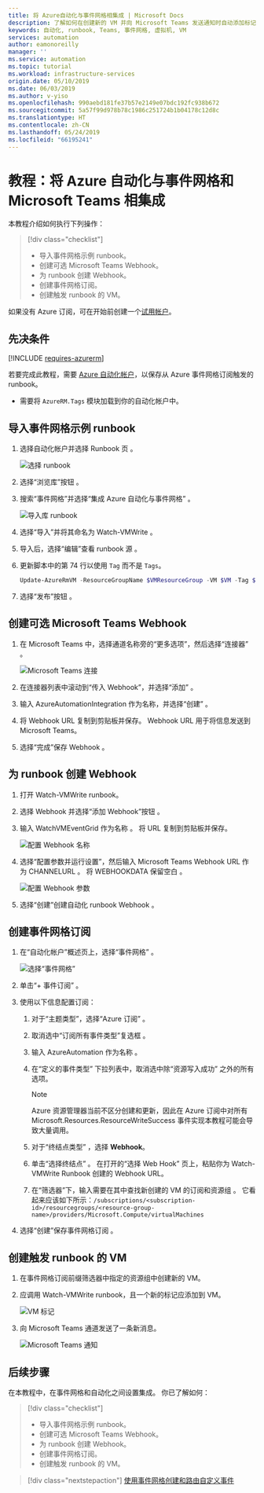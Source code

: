 ```yaml
---
title: 将 Azure自动化与事件网格相集成 | Microsoft Docs
description: 了解如何在创建新的 VM 并向 Microsoft Teams 发送通知时自动添加标记。
keywords: 自动化, runbook, Teams, 事件网格, 虚拟机, VM
services: automation
author: eamonoreilly
manager: ''
ms.service: automation
ms.topic: tutorial
ms.workload: infrastructure-services
origin.date: 05/10/2019
ms.date: 06/03/2019
ms.author: v-yiso
ms.openlocfilehash: 990aebd181fe37b57e2149e07bdc192fc938b672
ms.sourcegitcommit: 5a57f99d978b78c1986c251724b1b04178c12d8c
ms.translationtype: HT
ms.contentlocale: zh-CN
ms.lasthandoff: 05/24/2019
ms.locfileid: "66195241"
---
```

# <a name="tutorial-integrate-azure-automation-with-event-grid-and-microsoft-teams"></a>教程：将 Azure 自动化与事件网格和 Microsoft Teams 相集成

本教程介绍如何执行下列操作：

> [!div class="checklist"]
> * 导入事件网格示例 runbook。
> * 创建可选 Microsoft Teams Webhook。
> * 为 runbook 创建 Webhook。
> * 创建事件网格订阅。
> * 创建触发 runbook 的 VM。

如果没有 Azure 订阅，可在开始前创建一个[试用帐户](https://www.azure.cn/pricing/1rmb-trial)。

## <a name="prerequisites"></a>先决条件

[!INCLUDE [requires-azurerm](../../includes/requires-azurerm.md)]

若要完成此教程，需要 [Azure 自动化帐户](../automation/automation-offering-get-started.md)，以保存从 Azure 事件网格订阅触发的 runbook。

* 需要将 `AzureRM.Tags` 模块加载到你的自动化帐户中。

## <a name="import-an-event-grid-sample-runbook"></a>导入事件网格示例 runbook

1. 选择自动化帐户并选择 Runbook 页  。

   ![选择 runbook](./media/ensure-tags-exists-on-new-virtual-machines/select-runbooks.png)

2. 选择“浏览库”按钮  。

3. 搜索“事件网格”并选择“集成 Azure 自动化与事件网格”   。

    ![导入库 runbook](media/ensure-tags-exists-on-new-virtual-machines/gallery-event-grid.png)

4. 选择“导入”并将其命名为 Watch-VMWrite   。

5. 导入后，选择“编辑”查看 runbook 源  。 
6. 更新脚本中的第 74 行以使用 `Tag` 而不是 `Tags`。

    ```powershell
    Update-AzureRmVM -ResourceGroupName $VMResourceGroup -VM $VM -Tag $Tag | Write-Verbose
    ```
7. 选择“发布”按钮  。

## <a name="create-an-optional-microsoft-teams-webhook"></a>创建可选 Microsoft Teams Webhook

1. 在 Microsoft Teams 中，选择通道名称旁的“更多选项”，然后选择“连接器”   。

    ![Microsoft Teams 连接](media/ensure-tags-exists-on-new-virtual-machines/teams-webhook.png)

2. 在连接器列表中滚动到“传入 Webhook”，并选择“添加”   。

3. 输入 AzureAutomationIntegration 作为名称，并选择“创建”   。

4. 将 Webhook URL 复制到剪贴板并保存。 Webhook URL 用于将信息发送到 Microsoft Teams。

5. 选择“完成”保存 Webhook  。

## <a name="create-a-webhook-for-the-runbook"></a>为 runbook 创建 Webhook

1. 打开 Watch-VMWrite runbook。

2. 选择 Webhook 并选择“添加 Webhook”按钮   。

3. 输入 WatchVMEventGrid 作为名称  。 将 URL 复制到剪贴板并保存。

    ![配置 Webhook 名称](media/ensure-tags-exists-on-new-virtual-machines/copy-url.png)

4. 选择“配置参数并运行设置”，然后输入 Microsoft Teams Webhook URL 作为 CHANNELURL   。 将 WEBHOOKDATA 保留空白  。

    ![配置 Webhook 参数](media/ensure-tags-exists-on-new-virtual-machines/configure-webhook-parameters.png)

5. 选择“创建”创建自动化 runbook Webhook  。

## <a name="create-an-event-grid-subscription"></a>创建事件网格订阅

1. 在“自动化帐户”概述页上，选择“事件网格”   。

    ![选择“事件网格”](media/ensure-tags-exists-on-new-virtual-machines/select-event-grid.png)

2. 单击“+ 事件订阅”  。

3. 使用以下信息配置订阅：
    1. 对于“主题类型”，选择“Azure 订阅”   。
    2. 取消选中“订阅所有事件类型”复选框  。
    3. 输入 AzureAutomation 作为名称  。
    4. 在“定义的事件类型”  下拉列表中，取消选中除“资源写入成功”  之外的所有选项。

        > [!NOTE] 
        > Azure 资源管理器当前不区分创建和更新，因此在 Azure 订阅中对所有 Microsoft.Resources.ResourceWriteSuccess 事件实现本教程可能会导致大量调用。
    
    1. 对于“终结点类型”  ，选择 **Webhook**。
    2. 单击“选择终结点”  。 在打开的“选择 Web Hook”  页上，粘贴你为 Watch-VMWrite Runbook 创建的 Webhook URL。
    3. 在“筛选器”下，输入需要在其中查找新创建的 VM 的订阅和资源组  。 它看起来应该如下所示：`/subscriptions/<subscription-id>/resourcegroups/<resource-group-name>/providers/Microsoft.Compute/virtualMachines`

4. 选择“创建”保存事件网格订阅  。

## <a name="create-a-vm-that-triggers-the-runbook"></a>创建触发 runbook 的 VM

1. 在事件网格订阅前缀筛选器中指定的资源组中创建新的 VM。

2. 应调用 Watch-VMWrite runbook，且一个新的标记应添加到 VM。

    ![VM 标记](media/ensure-tags-exists-on-new-virtual-machines/vm-tag.png)

3. 向 Microsoft Teams 通道发送了一条新消息。

    ![Microsoft Teams 通知](media/ensure-tags-exists-on-new-virtual-machines/teams-vm-message.png)

## <a name="next-steps"></a>后续步骤

在本教程中，在事件网格和自动化之间设置集成。 你已了解如何：

> [!div class="checklist"]
> * 导入事件网格示例 runbook。
> * 创建可选 Microsoft Teams Webhook。
> * 为 runbook 创建 Webhook。
> * 创建事件网格订阅。
> * 创建触发 runbook 的 VM。

> [!div class="nextstepaction"]
> [使用事件网格创建和路由自定义事件](../event-grid/custom-event-quickstart.md)
